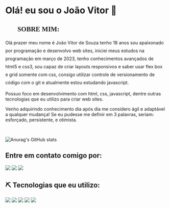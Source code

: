<h1>Olá! eu sou o João Vitor 👋</h1>

<h2 style="font-family: verdana;">👨‍💻 SOBRE MIM:</h2>

<p style="line-height: 25px">Olá prazer meu nome é João Vitor de Souza tenho 18 anos sou apaixonado por programação e desenvolvo web sites, iniciei meus estudos na programação em março de 2023, tenho conhecimentos avançados de html5 e css3, sou capaz de criar layouts responsivos e saber usar flex box e grid somente com css, consigo utilizar controle de versionamento de código com o git e atualmente estou estudando javascript.

Possuo foco em desenvolvimento com html, css, javascript, dentre outras tecnologias que eu utilizo para criar web sites.

Venho adquirindo conhecimento dia após dia me considero ágil e adaptável a qualquer mudança! Se eu pudesse me definir em 3 palavras, seriam: esforçado, persistente, e otimista.</p> <br>

![Anurag's GitHub stats](https://github-readme-stats.vercel.app/api?username=JoaoVitor2004&show_icons=true&theme=gruvbox)


<h2>Entre em contato comigo por:</h2>
<div> 
  <a href="mailto:joaovitorsouzaa28122004@gmail.com"><img src="https://img.shields.io/badge/Gmail-D14836?style=for-the-badge&logo=gmail&logoColor=white"></a>
  <a href="https://instagram.com/joaovitords12" target="_blank"><img src="https://img.shields.io/badge/-Instagram-%23E4405F?style=for-the-badge&logo=instagram&logoColor=white" target="_blank"></a>
  <a href="https://www.linkedin.com/in/jo%C3%A3o-vitor-souza-670838238"><img src="https://img.shields.io/badge/LinkedIn-0077B5?style=for-the-badge&logo=linkedin&logoColor=white"></a>
</div>

<h2>⛏ Tecnologias que eu utilizo:</h2>

<div>
  <img src="https://img.shields.io/badge/HTML5-E34F26?style=for-the-badge&logo=html5&logoColor=white">
  <img src="https://img.shields.io/badge/CSS3-1572B6?style=for-the-badge&logo=css3&logoColor=white">
  <img src="https://img.shields.io/badge/JavaScript-F7DF1E?style=for-the-badge&logo=javascript&logoColor=black">
  <img src="https://img.shields.io/badge/GIT-E44C30?style=for-the-badge&logo=git&logoColor=white"/>
  <img src="https://img.shields.io/badge/GitHub-100000?style=for-the-badge&logo=github&logoColor=white">
</div>

